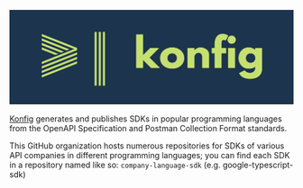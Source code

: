 [![Logo](/profile/banner.png)](https://konfigthis.com/)

[Konfig](https://konfigthis.com/) generates and publishes SDKs in popular programming languages from the OpenAPI Specification and Postman Collection Format standards.

This GitHub organization hosts numerous repositories for SDKs of various API companies in different programming languages; you can find each SDK in a repository named like so: `company-language-sdk` (e.g. google-typescript-sdk)
